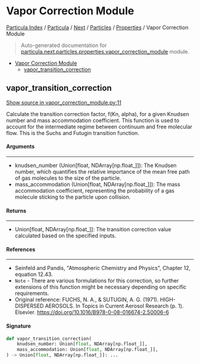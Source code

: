# Vapor Correction Module

[Particula Index](../../../../README.md#particula-index) / [Particula](../../../index.md#particula) / [Next](../../index.md#next) / [Particles](../index.md#particles) / [Properties](./index.md#properties) / Vapor Correction Module

> Auto-generated documentation for [particula.next.particles.properties.vapor_correction_module](../../../../../particula/next/particles/properties/vapor_correction_module.py) module.

- [Vapor Correction Module](#vapor-correction-module)
  - [vapor_transition_correction](#vapor_transition_correction)

## vapor_transition_correction

[Show source in vapor_correction_module.py:11](../../../../../particula/next/particles/properties/vapor_correction_module.py#L11)

Calculate the transition correction factor, f(Kn, alpha), for a given
Knudsen number and mass accommodation coefficient. This function is used to
account for the intermediate regime between continuum and free molecular
flow. This is the Suchs and Futugin transition function.

#### Arguments

-----
- knudsen_number (Union[float, NDArray[np.float_]]): The Knudsen number,
which quantifies the relative importance of the mean free path of gas
molecules to the size of the particle.
- mass_accommodation (Union[float, NDArray[np.float_]]): The mass
accommodation coefficient, representing the probability of a gas molecule
sticking to the particle upon collision.

#### Returns

--------
- Union[float, NDArray[np.float_]]: The transition correction value
calculated based on the specified inputs.

#### References

----------
- Seinfeld and Pandis, "Atmospheric Chemistry and Physics", Chapter 12,
equation 12.43.
- `Note` - There are various formulations for this correction, so further
extensions of this function might be necessary depending on specific
requirements.
- Original reference:
FUCHS, N. A., & SUTUGIN, A. G. (1971). HIGH-DISPERSED AEROSOLS.
In Topics in Current Aerosol Research (p. 1). Elsevier.
https://doi.org/10.1016/B978-0-08-016674-2.50006-6

#### Signature

```python
def vapor_transition_correction(
    knudsen_number: Union[float, NDArray[np.float_]],
    mass_accommodation: Union[float, NDArray[np.float_]],
) -> Union[float, NDArray[np.float_]]: ...
```